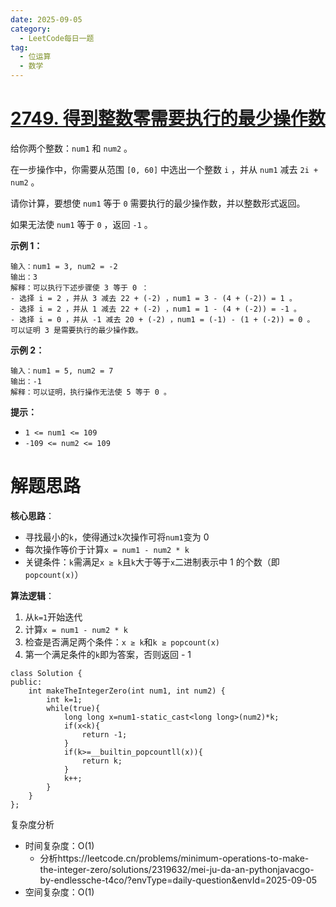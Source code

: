 ```yaml
---
date: 2025-09-05
category:
  - LeetCode每日一题
tag:
  - 位运算
  - 数学
---
```


# [2749. 得到整数零需要执行的最少操作数](https://leetcode.cn/problems/minimum-operations-to-make-the-integer-zero/)

给你两个整数：`num1` 和 `num2` 。

在一步操作中，你需要从范围 `[0, 60]` 中选出一个整数 `i` ，并从 `num1` 减去 `2i + num2` 。

请你计算，要想使 `num1` 等于 `0` 需要执行的最少操作数，并以整数形式返回。

如果无法使 `num1` 等于 `0` ，返回 `-1` 。

 

**示例 1：**

```
输入：num1 = 3, num2 = -2
输出：3
解释：可以执行下述步骤使 3 等于 0 ：
- 选择 i = 2 ，并从 3 减去 22 + (-2) ，num1 = 3 - (4 + (-2)) = 1 。
- 选择 i = 2 ，并从 1 减去 22 + (-2) ，num1 = 1 - (4 + (-2)) = -1 。
- 选择 i = 0 ，并从 -1 减去 20 + (-2) ，num1 = (-1) - (1 + (-2)) = 0 。
可以证明 3 是需要执行的最少操作数。
```

**示例 2：**

```
输入：num1 = 5, num2 = 7
输出：-1
解释：可以证明，执行操作无法使 5 等于 0 。
```

 

**提示：**

- `1 <= num1 <= 109`
- `-109 <= num2 <= 109`

# 解题思路

**核心思路**：

- 寻找最小的`k`，使得通过`k`次操作可将`num1`变为 0
- 每次操作等价于计算`x = num1 - num2 * k`
- 关键条件：`k`需满足`x ≥ k`且`k`大于等于`x`二进制表示中 1 的个数（即`popcount(x)`）

**算法逻辑**：

1. 从`k=1`开始迭代
2. 计算`x = num1 - num2 * k`
3. 检查是否满足两个条件：`x ≥ k`和`k ≥ popcount(x)`
4. 第一个满足条件的`k`即为答案，否则返回 - 1

```
class Solution {
public:
    int makeTheIntegerZero(int num1, int num2) {
        int k=1;
        while(true){
            long long x=num1-static_cast<long long>(num2)*k;
            if(x<k){
                return -1;
            }
            if(k>=__builtin_popcountll(x)){
                return k;
            }
            k++;
        }
    }
};
```

复杂度分析

- 时间复杂度：O(1)
  - 分析https://leetcode.cn/problems/minimum-operations-to-make-the-integer-zero/solutions/2319632/mei-ju-da-an-pythonjavacgo-by-endlessche-t4co/?envType=daily-question&envId=2025-09-05
- 空间复杂度：O(1)
